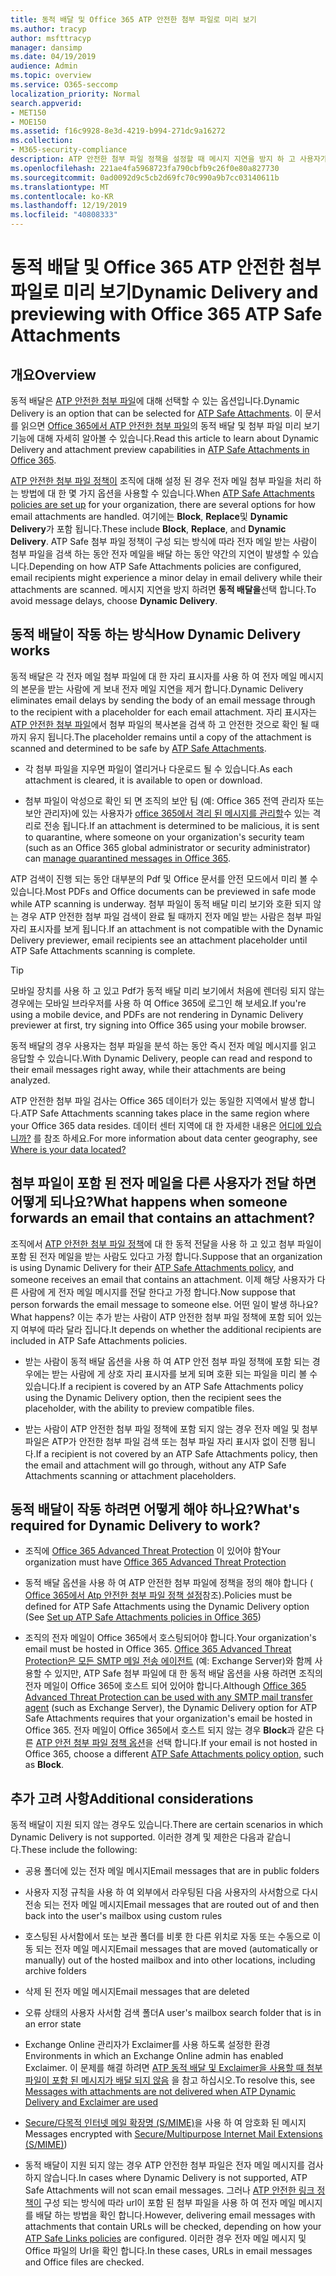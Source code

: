 ```yaml
---
title: 동적 배달 및 Office 365 ATP 안전한 첨부 파일로 미리 보기
ms.author: tracyp
author: msfttracyp
manager: dansimp
ms.date: 04/19/2019
audience: Admin
ms.topic: overview
ms.service: O365-seccomp
localization_priority: Normal
search.appverid:
- MET150
- MOE150
ms.assetid: f16c9928-8e3d-4219-b994-271dc9a16272
ms.collection:
- M365-security-compliance
description: ATP 안전한 첨부 파일 정책을 설정할 때 메시지 지연을 방지 하 고 사용자가 검색 중인 첨부 파일을 미리 볼 수 있도록 동적 전달을 선택 합니다.
ms.openlocfilehash: 221ae4fa5968723fa790cbfb9c26f0e80a827730
ms.sourcegitcommit: 0ad0092d9c5cb2d69fc70c990a9b7cc03140611b
ms.translationtype: MT
ms.contentlocale: ko-KR
ms.lasthandoff: 12/19/2019
ms.locfileid: "40808333"
---
```

# <a name="dynamic-delivery-and-previewing-with-office-365-atp-safe-attachments"></a><span data-ttu-id="a8863-103">동적 배달 및 Office 365 ATP 안전한 첨부 파일로 미리 보기</span><span class="sxs-lookup"><span data-stu-id="a8863-103">Dynamic Delivery and previewing with Office 365 ATP Safe Attachments</span></span>

## <a name="overview"></a><span data-ttu-id="a8863-104">개요</span><span class="sxs-lookup"><span data-stu-id="a8863-104">Overview</span></span>

<span data-ttu-id="a8863-105">동적 배달은 [ATP 안전한 첨부 파일](atp-safe-attachments.md)에 대해 선택할 수 있는 옵션입니다.</span><span class="sxs-lookup"><span data-stu-id="a8863-105">Dynamic Delivery is an option that can be selected for [ATP Safe Attachments](atp-safe-attachments.md).</span></span> <span data-ttu-id="a8863-106">이 문서를 읽으면 [Office 365에서 ATP 안전한 첨부 파일](atp-safe-attachments.md)의 동적 배달 및 첨부 파일 미리 보기 기능에 대해 자세히 알아볼 수 있습니다.</span><span class="sxs-lookup"><span data-stu-id="a8863-106">Read this article to learn about Dynamic Delivery and attachment preview capabilities in [ATP Safe Attachments in Office 365](atp-safe-attachments.md).</span></span>

<span data-ttu-id="a8863-107">[ATP 안전한 첨부 파일 정책이](set-up-atp-safe-attachments-policies.md) 조직에 대해 설정 된 경우 전자 메일 첨부 파일을 처리 하는 방법에 대 한 몇 가지 옵션을 사용할 수 있습니다.</span><span class="sxs-lookup"><span data-stu-id="a8863-107">When [ATP Safe Attachments policies are set up](set-up-atp-safe-attachments-policies.md) for your organization, there are several options for how email attachments are handled.</span></span> <span data-ttu-id="a8863-108">여기에는 **Block**, **Replace**및 **Dynamic Delivery**가 포함 됩니다.</span><span class="sxs-lookup"><span data-stu-id="a8863-108">These include **Block**, **Replace**, and **Dynamic Delivery**.</span></span> <span data-ttu-id="a8863-109">ATP Safe 첨부 파일 정책이 구성 되는 방식에 따라 전자 메일 받는 사람이 첨부 파일을 검색 하는 동안 전자 메일을 배달 하는 동안 약간의 지연이 발생할 수 있습니다.</span><span class="sxs-lookup"><span data-stu-id="a8863-109">Depending on how ATP Safe Attachments policies are configured, email recipients might experience a minor delay in email delivery while their attachments are scanned.</span></span> <span data-ttu-id="a8863-110">메시지 지연을 방지 하려면 **동적 배달을**선택 합니다.</span><span class="sxs-lookup"><span data-stu-id="a8863-110">To avoid message delays, choose **Dynamic Delivery**.</span></span>

## <a name="how-dynamic-delivery-works"></a><span data-ttu-id="a8863-111">동적 배달이 작동 하는 방식</span><span class="sxs-lookup"><span data-stu-id="a8863-111">How Dynamic Delivery works</span></span>

<span data-ttu-id="a8863-112">동적 배달은 각 전자 메일 첨부 파일에 대 한 자리 표시자를 사용 하 여 전자 메일 메시지의 본문을 받는 사람에 게 보내 전자 메일 지연을 제거 합니다.</span><span class="sxs-lookup"><span data-stu-id="a8863-112">Dynamic Delivery eliminates email delays by sending the body of an email message through to the recipient with a placeholder for each email attachment.</span></span> <span data-ttu-id="a8863-113">자리 표시자는 [ATP 안전한 첨부 파일](atp-safe-attachments.md)에서 첨부 파일의 복사본을 검색 하 고 안전한 것으로 확인 될 때까지 유지 됩니다.</span><span class="sxs-lookup"><span data-stu-id="a8863-113">The placeholder remains until a copy of the attachment is scanned and determined to be safe by [ATP Safe Attachments](atp-safe-attachments.md).</span></span>

- <span data-ttu-id="a8863-114">각 첨부 파일을 지우면 파일이 열리거나 다운로드 될 수 있습니다.</span><span class="sxs-lookup"><span data-stu-id="a8863-114">As each attachment is cleared, it is available to open or download.</span></span>

- <span data-ttu-id="a8863-115">첨부 파일이 악성으로 확인 되 면 조직의 보안 팀 (예: Office 365 전역 관리자 또는 보안 관리자)에 있는 사용자가 [office 365에서 격리 된 메시지를 관리할](manage-quarantined-messages-and-files.md)수 있는 격리로 전송 됩니다.</span><span class="sxs-lookup"><span data-stu-id="a8863-115">If an attachment is determined to be malicious, it is sent to quarantine, where someone on your organization's security team (such as an Office 365 global administrator or security administrator) can [manage quarantined messages in Office 365](manage-quarantined-messages-and-files.md).</span></span>

<span data-ttu-id="a8863-116">ATP 검색이 진행 되는 동안 대부분의 Pdf 및 Office 문서를 안전 모드에서 미리 볼 수 있습니다.</span><span class="sxs-lookup"><span data-stu-id="a8863-116">Most PDFs and Office documents can be previewed in safe mode while ATP scanning is underway.</span></span> <span data-ttu-id="a8863-117">첨부 파일이 동적 배달 미리 보기와 호환 되지 않는 경우 ATP 안전한 첨부 파일 검색이 완료 될 때까지 전자 메일 받는 사람은 첨부 파일 자리 표시자를 보게 됩니다.</span><span class="sxs-lookup"><span data-stu-id="a8863-117">If an attachment is not compatible with the Dynamic Delivery previewer, email recipients see an attachment placeholder until ATP Safe Attachments scanning is complete.</span></span>

> [!TIP]
> <span data-ttu-id="a8863-118">모바일 장치를 사용 하 고 있고 Pdf가 동적 배달 미리 보기에서 처음에 렌더링 되지 않는 경우에는 모바일 브라우저를 사용 하 여 Office 365에 로그인 해 보세요.</span><span class="sxs-lookup"><span data-stu-id="a8863-118">If you're using a mobile device, and PDFs are not rendering in Dynamic Delivery previewer at first, try signing into Office 365 using your mobile browser.</span></span>

<span data-ttu-id="a8863-119">동적 배달의 경우 사용자는 첨부 파일을 분석 하는 동안 즉시 전자 메일 메시지를 읽고 응답할 수 있습니다.</span><span class="sxs-lookup"><span data-stu-id="a8863-119">With Dynamic Delivery, people can read and respond to their email messages right away, while their attachments are being analyzed.</span></span>

<span data-ttu-id="a8863-120">ATP 안전한 첨부 파일 검사는 Office 365 데이터가 있는 동일한 지역에서 발생 합니다.</span><span class="sxs-lookup"><span data-stu-id="a8863-120">ATP Safe Attachments scanning takes place in the same region where your Office 365 data resides.</span></span> <span data-ttu-id="a8863-121">데이터 센터 지역에 대 한 자세한 내용은 [어디에 있습니까?](https://products.office.com/where-is-your-data-located?geo=All) 를 참조 하세요.</span><span class="sxs-lookup"><span data-stu-id="a8863-121">For more information about data center geography, see [Where is your data located?](https://products.office.com/where-is-your-data-located?geo=All)</span></span>

## <a name="what-happens-when-someone-forwards-an-email-that-contains-an-attachment"></a><span data-ttu-id="a8863-122">첨부 파일이 포함 된 전자 메일을 다른 사용자가 전달 하면 어떻게 되나요?</span><span class="sxs-lookup"><span data-stu-id="a8863-122">What happens when someone forwards an email that contains an attachment?</span></span>

<span data-ttu-id="a8863-123">조직에서 [ATP 안전한 첨부 파일 정책](set-up-atp-safe-attachments-policies.md)에 대 한 동적 전달을 사용 하 고 있고 첨부 파일이 포함 된 전자 메일을 받는 사람도 있다고 가정 합니다.</span><span class="sxs-lookup"><span data-stu-id="a8863-123">Suppose that an organization is using Dynamic Delivery for their [ATP Safe Attachments policy](set-up-atp-safe-attachments-policies.md), and someone receives an email that contains an attachment.</span></span> <span data-ttu-id="a8863-124">이제 해당 사용자가 다른 사람에 게 전자 메일 메시지를 전달 한다고 가정 합니다.</span><span class="sxs-lookup"><span data-stu-id="a8863-124">Now suppose that person forwards the email message to someone else.</span></span> <span data-ttu-id="a8863-125">어떤 일이 발생 하나요?</span><span class="sxs-lookup"><span data-stu-id="a8863-125">What happens?</span></span> <span data-ttu-id="a8863-126">이는 추가 받는 사람이 ATP 안전한 첨부 파일 정책에 포함 되어 있는지 여부에 따라 달라 집니다.</span><span class="sxs-lookup"><span data-stu-id="a8863-126">It depends on whether the additional recipients are included in ATP Safe Attachments policies.</span></span>

- <span data-ttu-id="a8863-127">받는 사람이 동적 배달 옵션을 사용 하 여 ATP 안전 첨부 파일 정책에 포함 되는 경우에는 받는 사람에 게 상호 자리 표시자를 보게 되며 호환 되는 파일을 미리 볼 수 있습니다.</span><span class="sxs-lookup"><span data-stu-id="a8863-127">If a recipient is covered by an ATP Safe Attachments policy using the Dynamic Delivery option, then the recipient sees the placeholder, with the ability to preview compatible files.</span></span>

- <span data-ttu-id="a8863-128">받는 사람이 ATP 안전한 첨부 파일 정책에 포함 되지 않는 경우 전자 메일 및 첨부 파일은 ATP가 안전한 첨부 파일 검색 또는 첨부 파일 자리 표시자 없이 진행 됩니다.</span><span class="sxs-lookup"><span data-stu-id="a8863-128">If a recipient is not covered by an ATP Safe Attachments policy, then the email and attachment will go through, without any ATP Safe Attachments scanning or attachment placeholders.</span></span>

## <a name="whats-required-for-dynamic-delivery-to-work"></a><span data-ttu-id="a8863-129">동적 배달이 작동 하려면 어떻게 해야 하나요?</span><span class="sxs-lookup"><span data-stu-id="a8863-129">What's required for Dynamic Delivery to work?</span></span>

- <span data-ttu-id="a8863-130">조직에 [Office 365 Advanced Threat Protection](office-365-atp.md) 이 있어야 함</span><span class="sxs-lookup"><span data-stu-id="a8863-130">Your organization must have [Office 365 Advanced Threat Protection](office-365-atp.md)</span></span>

- <span data-ttu-id="a8863-131">동적 배달 옵션을 사용 하 여 ATP 안전한 첨부 파일에 정책을 정의 해야 합니다 ( [Office 365에서 Atp 안전한 첨부 파일 정책 설정](set-up-atp-safe-attachments-policies.md)참조).</span><span class="sxs-lookup"><span data-stu-id="a8863-131">Policies must be defined for ATP Safe Attachments using the Dynamic Delivery option (See [Set up ATP Safe Attachments policies in Office 365](set-up-atp-safe-attachments-policies.md))</span></span>

- <span data-ttu-id="a8863-132">조직의 전자 메일이 Office 365에서 호스팅되어야 합니다.</span><span class="sxs-lookup"><span data-stu-id="a8863-132">Your organization's email must be hosted in Office 365.</span></span> <span data-ttu-id="a8863-133">[Office 365 Advanced Threat Protection은 모든 SMTP 메일 전송 에이전트](https://docs.microsoft.com/office365/servicedescriptions/office-365-advanced-threat-protection-service-description#requirements-for-office-365-advanced-threat-protection-atp) (예: Exchange Server)와 함께 사용할 수 있지만, ATP Safe 첨부 파일에 대 한 동적 배달 옵션을 사용 하려면 조직의 전자 메일이 Office 365에 호스트 되어 있어야 합니다.</span><span class="sxs-lookup"><span data-stu-id="a8863-133">Although [Office 365 Advanced Threat Protection can be used with any SMTP mail transfer agent](https://docs.microsoft.com/office365/servicedescriptions/office-365-advanced-threat-protection-service-description#requirements-for-office-365-advanced-threat-protection-atp) (such as Exchange Server), the Dynamic Delivery option for ATP Safe Attachments requires that your organization's email be hosted in Office 365.</span></span> <span data-ttu-id="a8863-134">전자 메일이 Office 365에서 호스트 되지 않는 경우 **Block**과 같은 다른 [ATP 안전 첨부 파일 정책 옵션](set-up-atp-safe-attachments-policies.md#step-3-learn-about-atp-safe-attachments-policy-options)을 선택 합니다.</span><span class="sxs-lookup"><span data-stu-id="a8863-134">If your email is not hosted in Office 365, choose a different [ATP Safe Attachments policy option](set-up-atp-safe-attachments-policies.md#step-3-learn-about-atp-safe-attachments-policy-options), such as **Block**.</span></span>

## <a name="additional-considerations"></a><span data-ttu-id="a8863-135">추가 고려 사항</span><span class="sxs-lookup"><span data-stu-id="a8863-135">Additional considerations</span></span>

<span data-ttu-id="a8863-136">동적 배달이 지원 되지 않는 경우도 있습니다.</span><span class="sxs-lookup"><span data-stu-id="a8863-136">There are certain scenarios in which Dynamic Delivery is not supported.</span></span> <span data-ttu-id="a8863-137">이러한 경계 및 제한은 다음과 같습니다.</span><span class="sxs-lookup"><span data-stu-id="a8863-137">These include the following:</span></span>

- <span data-ttu-id="a8863-138">공용 폴더에 있는 전자 메일 메시지</span><span class="sxs-lookup"><span data-stu-id="a8863-138">Email messages that are in public folders</span></span>

- <span data-ttu-id="a8863-139">사용자 지정 규칙을 사용 하 여 외부에서 라우팅된 다음 사용자의 사서함으로 다시 전송 되는 전자 메일 메시지</span><span class="sxs-lookup"><span data-stu-id="a8863-139">Email messages that are routed out of and then back into the user's mailbox using custom rules</span></span>

- <span data-ttu-id="a8863-140">호스팅된 사서함에서 또는 보관 폴더를 비롯 한 다른 위치로 자동 또는 수동으로 이동 되는 전자 메일 메시지</span><span class="sxs-lookup"><span data-stu-id="a8863-140">Email messages that are moved (automatically or manually) out of the hosted mailbox and into other locations, including archive folders</span></span>

- <span data-ttu-id="a8863-141">삭제 된 전자 메일 메시지</span><span class="sxs-lookup"><span data-stu-id="a8863-141">Email messages that are deleted</span></span>

- <span data-ttu-id="a8863-142">오류 상태의 사용자 사서함 검색 폴더</span><span class="sxs-lookup"><span data-stu-id="a8863-142">A user's mailbox search folder that is in an error state</span></span>

- <span data-ttu-id="a8863-143">Exchange Online 관리자가 Exclaimer를 사용 하도록 설정한 환경</span><span class="sxs-lookup"><span data-stu-id="a8863-143">Environments in which an Exchange Online admin has enabled Exclaimer.</span></span> <span data-ttu-id="a8863-144">이 문제를 해결 하려면 [ATP 동적 배달 및 Exclaimer을 사용할 때 첨부 파일이 포함 된 메시지가 배달 되지 않음](https://support.microsoft.com/help/4014438/messages-with-attachments-are-not-delivered-when-atp-dynamic-delivery) 을 참고 하십시오.</span><span class="sxs-lookup"><span data-stu-id="a8863-144">To resolve this, see [Messages with attachments are not delivered when ATP Dynamic Delivery and Exclaimer are used](https://support.microsoft.com/help/4014438/messages-with-attachments-are-not-delivered-when-atp-dynamic-delivery)</span></span>

- <span data-ttu-id="a8863-145">[Secure/다목적 인터넷 메일 확장명 (S/MIME)](s-mime-for-message-signing-and-encryption.md)을 사용 하 여 암호화 된 메시지</span><span class="sxs-lookup"><span data-stu-id="a8863-145">Messages encrypted with [Secure/Multipurpose Internet Mail Extensions (S/MIME)](s-mime-for-message-signing-and-encryption.md))</span></span>

- <span data-ttu-id="a8863-146">동적 배달이 지원 되지 않는 경우 ATP 안전한 첨부 파일은 전자 메일 메시지를 검사 하지 않습니다.</span><span class="sxs-lookup"><span data-stu-id="a8863-146">In cases where Dynamic Delivery is not supported, ATP Safe Attachments will not scan email messages.</span></span> <span data-ttu-id="a8863-147">그러나 [ATP 안전한 링크 정책이](set-up-atp-safe-links-policies.md) 구성 되는 방식에 따라 url이 포함 된 첨부 파일을 사용 하 여 전자 메일 메시지를 배달 하는 방법을 확인 합니다.</span><span class="sxs-lookup"><span data-stu-id="a8863-147">However, delivering email messages with attachments that contain URLs will be checked, depending on how your [ATP Safe Links policies](set-up-atp-safe-links-policies.md) are configured.</span></span> <span data-ttu-id="a8863-148">이러한 경우 전자 메일 메시지 및 Office 파일의 Url을 확인 합니다.</span><span class="sxs-lookup"><span data-stu-id="a8863-148">In these cases, URLs in email messages and Office files are checked.</span></span>
